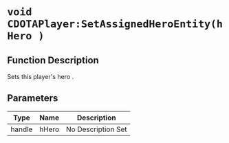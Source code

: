 # `void CDOTAPlayer:SetAssignedHeroEntity(hHero )`
## Function Description
Sets this player's hero .
## Parameters
Type|Name|Description
--|--|--
handle|hHero|No Description Set

